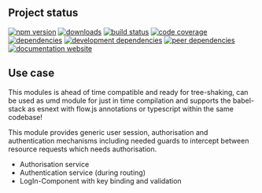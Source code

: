 <!-- #!/usr/bin/env markdown
-*- coding: utf-8 -*-
region header
Copyright Torben Sickert 16.12.2012

License
-------

This library written by Torben Sickert stand under a creative commons naming
3.0 unported license. See https://creativecommons.org/licenses/by/3.0/deed.de
endregion -->

Project status
--------------

[![npm version](https://badge.fury.io/js/angular-user.svg)](https://www.npmjs.com/package/angular-user)
[![downloads](https://img.shields.io/npm/dy/angular-user.svg)](https://www.npmjs.com/package/angular-user)
[![build status](https://travis-ci.org/thaibault/angularUser.svg?branch=master)](https://travis-ci.org/thaibault/angularUser)
[![code coverage](https://coveralls.io/repos/github/thaibault/angularUser/badge.svg)](https://coveralls.io/github/thaibault/angularUser)
[![dependencies](https://img.shields.io/david/thaibault/angular-user.svg)](https://david-dm.org/thaibault/angular-user)
[![development dependencies](https://img.shields.io/david/dev/thaibault/angular-user.svg)](https://david-dm.org/thaibault/angular-user?type=dev)
[![peer dependencies](https://img.shields.io/david/peer/thaibault/angular-user.svg)](https://david-dm.org/thaibault/angular-user?type=peer)
[![documentation website](https://img.shields.io/website-up-down-green-red/https/torben.website/angularUser.svg?label=documentation-website)](https://torben.website/angularUser)

Use case
--------

This modules is ahead of time compatible and ready for tree-shaking, can be
used as umd module for just in time compilation and supports the babel-stack
as esnext with flow.js annotations or typescript within the same codebase!

This module provides generic user session, authorisation and authentication
mechanisms including needed guards to intercept between resource requests which
needs authorisation.

- Authorisation service
- Authentication service (during routing)
- LogIn-Component with key binding and validation

<!-- region vim modline
vim: set tabstop=4 shiftwidth=4 expandtab:
vim: foldmethod=marker foldmarker=region,endregion:
endregion -->
